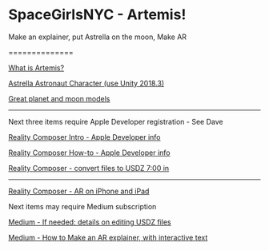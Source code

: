 # SpaceGirlsNYC - Artemis!
Make an explainer, put Astrella on the moon, Make AR

==============


[What is Artemis?](https://www.nasa.gov/what-is-artemis)

[Astrella Astronaut Character (use Unity 2018.3)](https://drive.google.com/file/d/1sQfc9KizxmKCsIC3NZOcEpjhuPqKNMpU/view?usp=sharing)

[Great planet and moon models](https://sketchfab.com/unaipl2003/models?cursor=cD0yMDE3LTAzLTI2KzE3JTNBMjElM0E0MC40NDY1MDg%3D)

---------------

Next three items require Apple Developer registration - See Dave

[Reality Composer Intro - Apple Developer info](https://developer.apple.com/documentation/realitykit/creating_3d_content_with_reality_composer)

[Reality Composer How-to - Apple Developer info](https://developer.apple.com/videos/play/wwdc2019/609)

[Reality Composer - convert files to USDZ 7:00 in](https://developer.apple.com/videos/play/wwdc2019/602/)

--------------

[Reality Composer - AR on iPhone and iPad](https://9to5mac.com/2019/09/19/apple-ar-protoyping-app-reality-composer/)

Next items may require Medium subscription

[Medium - If needed: details on editing USDZ files](https://medium.com/were-working-on-it/apples-arkit3-0-just-made-ar-actually-useful-for-us-fc66e1f1d3ae)

[Medium - How to Make an AR explainer, with interactive text](https://medium.com/augmentop/how-to-prototype-ar-experiences-in-1-hour-using-reality-composer-803af070c7eb)
